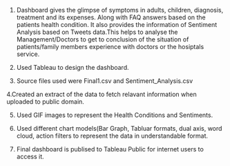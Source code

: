1. Dashboard gives the glimpse of symptoms in adults, children, diagnosis, treatment and its expenses. Along with FAQ answers based on the patients health condition. It also provides the information of Sentiment Analysis based on Tweets data.This helps to analyse the Management/Doctors to get to conclusion of the situation of patients/family members experience with doctors or the hosiptals service.

2. Used Tableau to design the dashboard.

3. Source files used were Final1.csv and Sentiment_Analysis.csv

4.Created an extract of the data to fetch relavant information when uploaded to public domain.

5. Used GIF images to represent the Health Conditions and Sentiments.

6. Used different chart models(Bar Graph, Tabluar formats, dual axis, word cloud, action filters to represent the data in understandable format.

7. Final dashboard is publised to Tableau Public for internet users to access it.
